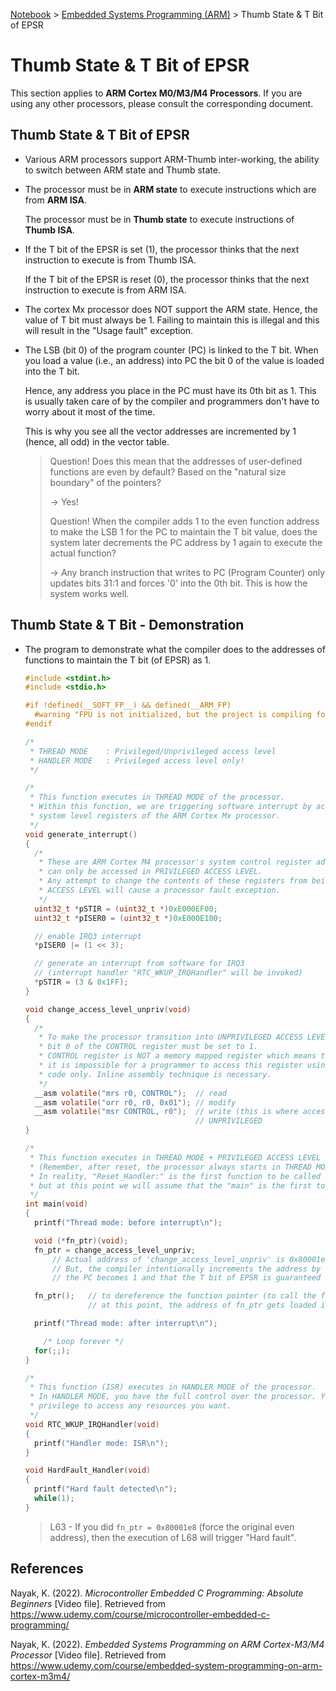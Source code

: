 <a href="../">Notebook</a> > <a href="./">Embedded Systems Programming (ARM)</a> > Thumb State & T Bit of EPSR

# Thumb State & T Bit of EPSR

This section applies to **ARM Cortex M0/M3/M4 Processors**. If you are using any other processors, please consult the corresponding document.



## Thumb State & T Bit of EPSR

* Various ARM processors support ARM-Thumb inter-working, the ability to switch between ARM state and Thumb state.

* The processor must be in **ARM state** to execute instructions which are from **ARM ISA**.

  The processor must be in **Thumb state** to execute instructions of **Thumb ISA**.

* If the T bit of the EPSR is set (1), the processor thinks that the next instruction to execute is from Thumb ISA.

  If the T bit of the EPSR is reset (0), the processor thinks that the next instruction to execute is from ARM ISA.

* The cortex Mx processor does NOT support the ARM state. Hence, the value of T bit must always be 1. Failing to maintain this is illegal and this will result in the "Usage fault" exception.

* The LSB (bit 0) of the program counter (PC) is linked to the T bit. When you load a value (i.e., an address) into PC the bit 0 of the value is loaded into the T bit.

  Hence, any address you place in the PC must have its 0th bit as 1. This is usually taken care of by the compiler and programmers don't have to worry about it most of the time.

  This is why you see all the vector addresses are incremented by 1 (hence, all odd) in the vector table.

  > Question! Does this mean that the addresses of user-defined functions are even by default? Based on the "natural size boundary" of the pointers?
  >
  > $\to$ Yes!
  >
  > Question! When the compiler adds 1 to the even function address to make the LSB 1  for the PC to maintain the T bit value, does the system later decrements the PC address by 1 again to execute the actual function?
  >
  > $\to$ Any branch instruction that writes to PC (Program Counter) only updates  bits 31:1 and forces '0' into the 0th bit. This is how the system works  well.



## Thumb State & T Bit - Demonstration

* The program to demonstrate what the compiler does to the addresses of functions to maintain the T bit (of EPSR)  as 1.

  ```c
  #include <stdint.h>
  #include <stdio.h>
  
  #if !defined(__SOFT_FP__) && defined(__ARM_FP)
    #warning "FPU is not initialized, but the project is compiling for an FPU. Please initialize the FPU before use."
  #endif
  
  /*
   * THREAD MODE	: Privileged/Unprivileged access level
   * HANDLER MODE	: Privileged access level only!
   */
  
  /*
   * This function executes in THREAD MODE of the processor.
   * Within this function, we are triggering software interrupt by accessing the
   * system level registers of the ARM Cortex Mx processor.
   */
  void generate_interrupt()
  {
  	/*
  	 * These are ARM Cortex M4 processor's system control register addresses which
  	 * can only be accessed in PRIVILEGED ACCESS LEVEL.
  	 * Any attempt to change the contents of these registers from being in UNPRIVILEGED
  	 * ACCESS LEVEL will cause a processor fault exception.
  	 */
  	uint32_t *pSTIR = (uint32_t *)0xE000EF00;
  	uint32_t *pISER0 = (uint32_t *)0xE000E100;
  
  	// enable IRQ3 interrupt
  	*pISER0 |= (1 << 3);
  
  	// generate an interrupt from software for IRQ3
  	// (interrupt handler "RTC_WKUP_IRQHandler" will be invoked)
  	*pSTIR = (3 & 0x1FF);
  }
  
  void change_access_level_unpriv(void)
  {
  	/*
  	 * To make the processor transition into UNPRIVILEGED ACCESS LEVEL,
  	 * bit 0 of the CONTROL register must be set to 1.
  	 * CONTROL register is NOT a memory mapped register which means that
  	 * it is impossible for a programmer to access this register using C
  	 * code only. Inline assembly technique is necessary.
  	 */
  	__asm volatile("mrs r0, CONTROL");	// read
  	__asm volatile("orr r0, r0, 0x01");	// modify
  	__asm volatile("msr CONTROL, r0");	// write (this is where access level changes to
  										// UNPRIVILEGED
  }
  
  /*
   * This function executes in THREAD MODE + PRIVILEGED ACCESS LEVEL of the processor.
   * (Remember, after reset, the processor always starts in THREAD MODE.)
   * In reality, "Reset_Handler:" is the first function to be called on reset,
   * but at this point we will assume that the "main" is the first to be called.
   */
  int main(void)
  {
  	printf("Thread mode: before interrupt\n");
  
  	void (*fn_ptr)(void);
  	fn_ptr = change_access_level_unpriv;
  		// Actual address of 'change_access_level_unpriv' is 0x80001e8 (even).
  		// But, the compiler intentionally increments the address by 1 so that the bit 0 of
  		// the PC becomes 1 and that the T bit of EPSR is guaranteed to be 1.
  
  	fn_ptr();	// to dereference the function pointer (to call the function), use ()
  				// at this point, the address of fn_ptr gets loaded into PC
  
  	printf("Thread mode: after interrupt\n");
  
      /* Loop forever */
  	for(;;);
  }
  
  /*
   * This function (ISR) executes in HANDLER MODE of the processor.
   * In HANDLER MODE, you have the full control over the processor. You have the
   * privilege to access any resources you want.
   */
  void RTC_WKUP_IRQHandler(void)
  {
  	printf("Handler mode: ISR\n");
  }
  
  void HardFault_Handler(void)
  {
  	printf("Hard fault detected\n");
  	while(1);
  }
  ```

  > L63 - If you did `fn_ptr = 0x80001e8` (force the original even address), then the execution of L68 will trigger "Hard fault".

  



## References

Nayak, K. (2022). *Microcontroller Embedded C Programming: Absolute Beginners* [Video file]. Retrieved from  https://www.udemy.com/course/microcontroller-embedded-c-programming/

Nayak, K. (2022). *Embedded Systems Programming on ARM Cortex-M3/M4 Processor* [Video file]. Retrieved from  https://www.udemy.com/course/embedded-system-programming-on-arm-cortex-m3m4/
